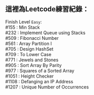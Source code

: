 這裡為Leetcode練習紀錄：
------

Finish Level `Easy`:
<br>#155 : Min Stack
<br>#232 : Implement Queue using Stacks
<br>#509 : Fibonacci Number
<br>#561 : Array Partition I
<br>#705 : Design HashSet
<br>#709 : To Lower Case
<br>#771 : Jewels and Stones
<br>#905 : Sort Array By Parity
<br>#977 : Squares of a Sorted Array
<br>#1051 : Height Checker
<br>#1108 : Defanging an IP Address
<br>#1207 : Unique Number of Occurrences


